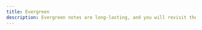 ```yaml
---
title: Evergreen
description: Evergreen notes are long-lasting, and you will revisit them again and again.
---
```

